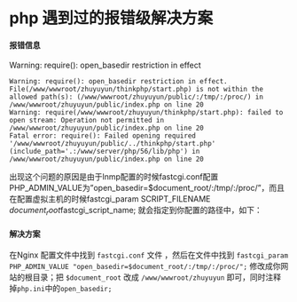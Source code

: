 # php 遇到过的报错级解决方案

#### 报错信息 
Warning: require(): open_basedir restriction in effect
```injectablephp
Warning: require(): open_basedir restriction in effect. File(/www/wwwroot/zhuyuyun/thinkphp/start.php) is not within the allowed path(s): (/www/wwwroot/zhuyuyun/public/:/tmp/:/proc/) in /www/wwwroot/zhuyuyun/public/index.php on line 20
Warning: require(/www/wwwroot/zhuyuyun/thinkphp/start.php): failed to open stream: Operation not permitted in /www/wwwroot/zhuyuyun/public/index.php on line 20
Fatal error: require(): Failed opening required '/www/wwwroot/zhuyuyun/public/../thinkphp/start.php' (include_path='.:/www/server/php/56/lib/php') in /www/wwwroot/zhuyuyun/public/index.php on line 20
```

出现这个问题的原因是由于lnmp配置的时候fastcgi.conf配置PHP_ADMIN_VALUE为”open_basedir=$document_root/:/tmp/:/proc/”，而且在配置虚拟主机的时候fastcgi_param SCRIPT_FILENAME $document_root$fastcgi_script_name; 就会指定到你配置的路径中，如下：



#### 解决方案

在Nginx 配置文件中找到 `fastcgi.conf` 文件 ，然后在文件中找到 `fastcgi_param PHP_ADMIN_VALUE "open_basedir=$document_root/:/tmp/:/proc/";` 修改成你网站的根目录；把 `$document_root` 改成 `/www/wwwroot/zhuyuyun` 即可，同时注释掉`php.ini`中的`open_basedir;`
